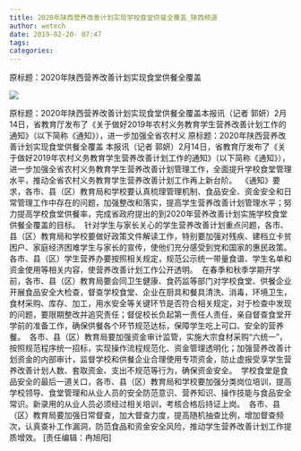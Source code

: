 ```yaml
---
title: 2020年陕西营养改善计划实现学校食堂供餐全覆盖_陕西频道
author: wetech
date: 2019-02-20- 07:47
tags: 
categories: 
---
```

原标题：2020年陕西营养改善计划实现食堂供餐全覆盖
<!-- more -->
                
<img align="center" border="0" src="http://p2.ifengimg.com/a/2016/0810/204c433878d5cf9size1_w16_h16.png" />
                
            
原标题：2020年陕西营养改善计划实现食堂供餐全覆盖本报讯（记者 郭妍）2月14日，省教育厅发布了《关于做好2019年农村义务教育学生营养改善计划工作的通知》（以下简称《通知》），进一步加强全省农村义
原标题：2020年陕西营养改善计划实现食堂供餐全覆盖
本报讯（记者 郭妍）2月14日，省教育厅发布了《关于做好2019年农村义务教育学生营养改善计划工作的通知》（以下简称《通知》），进一步加强全省农村义务教育学生营养改善计划管理工作，全面提升学校食堂管理水平，推动全省农村义务教育学生营养改善计划工作再上新台阶。 
《通知》要求，各市、县（区）教育局和学校要认真梳理管理机制、食品安全、资金安全和日常管理工作中存在的问题，加强整改和落实，提高学生营养改善计划管理水平；努力提高学校食堂供餐率，完成省政府提出的到2020年营养改善计划实施学校食堂供餐全覆盖的目标。 
针对学生与家长关心的学生营养改善计划重点问题，各市、县（区）教育局和学校要做好政策文件解读工作，特别要加强对残疾、建档立卡贫困户、家庭经济困难学生与家长的宣传，使他们充分感受到党和国家的惠民政策。各市、县（区）学生营养办要按照相关规定，规范公示统一带量食谱、学生名单和资金使用等相关内容，使营养改善计划工作公开透明。 
在春季和秋季学期开学前，各市、县（区）教育局要会同卫生健康、食药监等部门对学校食堂、供餐企业开展食品安全大检查，督查学校食堂、企业在厨具和餐具清洗、消毒，环境卫生，食材采购、库存、加工，用水安全等关键环节是否符合相关规定，对于检查中发现的问题，要限期整改并追究责任；督促校长负起第一责任人责任，亲自督查食堂开学前的准备工作，确保供餐各个环节规范达标，保障学生吃上可口、安全的营养餐。 
各市、县（区）教育局要加强资金审计监管，实施大宗食材采购“六统一”，按照规范程序统一招标，实现操作流程规范化、资金管理透明化；加强营养改善计划资金的内部审计，监督学校和供餐企业合理使用专项资金，防止虚报受享学生营养改善计划人数、套取资金、支出不规范等行为，确保资金安全。 
学校食堂是食品安全的最后一道关口，各市、县（区）教育局和学校要加强分类岗位培训，提高学校领导、食堂管理和从业人员的安全防范意识、营养知识、操作技能与食品安全常识。新录用的从业人员必须经过相关培训，考核合格后持证上岗。 
各市、县（区）教育局要加强日常督查，加大督查力度，提高随机抽查比例，增加督查频次，认真查补工作漏洞，防范食品和资金安全风险，推动学生营养改善计划工作提质增效。
[责任编辑：冉旭阳]
            
